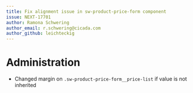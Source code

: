 ```yaml
---
title: Fix alignment issue in sw-product-price-form component
issue: NEXT-17701
author: Ramona Schwering
author_email: r.schwering@cicada.com 
author_github: leichteckig
---
```

# Administration
* Changed margin on `.sw-product-price-form__price-list` if value is not inherited
